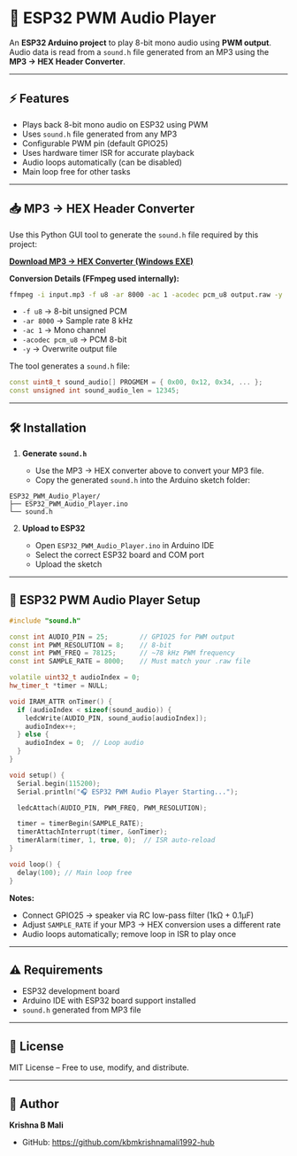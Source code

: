 # 🎵 ESP32 PWM Audio Player


An **ESP32 Arduino project** to play 8-bit mono audio using **PWM output**. Audio data is read from a `sound.h` file generated from an MP3 using the **MP3 → HEX Header Converter**.

---

## ⚡ Features

- Plays back 8-bit mono audio on ESP32 using PWM  
- Uses `sound.h` file generated from any MP3  
- Configurable PWM pin (default GPIO25)  
- Uses hardware timer ISR for accurate playback  
- Audio loops automatically (can be disabled)  
- Main loop free for other tasks  

---

## 📥 MP3 → HEX Header Converter

Use this Python GUI tool to generate the `sound.h` file required by this project:

[**Download MP3 → HEX Converter (Windows EXE)**](https://www.dropbox.com/scl/fi/bs5c3ucgepbh49r1aujnr/MP3_TO_HEX_V2.exe?rlkey=1tj3ru51kmptojo0gehau3a90&st=kr03bip0&dl=0)

**Conversion Details (FFmpeg used internally):**

```bash
ffmpeg -i input.mp3 -f u8 -ar 8000 -ac 1 -acodec pcm_u8 output.raw -y
````

* `-f u8` → 8-bit unsigned PCM
* `-ar 8000` → Sample rate 8 kHz
* `-ac 1` → Mono channel
* `-acodec pcm_u8` → PCM 8-bit
* `-y` → Overwrite output file

The tool generates a `sound.h` file:

```cpp
const uint8_t sound_audio[] PROGMEM = { 0x00, 0x12, 0x34, ... };
const unsigned int sound_audio_len = 12345;
```

---

## 🛠 Installation

1. **Generate `sound.h`**

   * Use the MP3 → HEX converter above to convert your MP3 file.
   * Copy the generated `sound.h` into the Arduino sketch folder:

```
ESP32_PWM_Audio_Player/
├── ESP32_PWM_Audio_Player.ino
└── sound.h
```

2. **Upload to ESP32**

   * Open `ESP32_PWM_Audio_Player.ino` in Arduino IDE
   * Select the correct ESP32 board and COM port
   * Upload the sketch

---

## 📝 ESP32 PWM Audio Player Setup

```cpp
#include "sound.h"

const int AUDIO_PIN = 25;        // GPIO25 for PWM output
const int PWM_RESOLUTION = 8;    // 8-bit
const int PWM_FREQ = 78125;      // ~78 kHz PWM frequency
const int SAMPLE_RATE = 8000;    // Must match your .raw file

volatile uint32_t audioIndex = 0;
hw_timer_t *timer = NULL;

void IRAM_ATTR onTimer() {
  if (audioIndex < sizeof(sound_audio)) {
    ledcWrite(AUDIO_PIN, sound_audio[audioIndex]);
    audioIndex++;
  } else {
    audioIndex = 0;  // Loop audio
  }
}

void setup() {
  Serial.begin(115200);
  Serial.println("🎧 ESP32 PWM Audio Player Starting...");

  ledcAttach(AUDIO_PIN, PWM_FREQ, PWM_RESOLUTION);

  timer = timerBegin(SAMPLE_RATE);
  timerAttachInterrupt(timer, &onTimer);
  timerAlarm(timer, 1, true, 0);  // ISR auto-reload
}

void loop() {
  delay(100); // Main loop free
}
```

**Notes:**

* Connect GPIO25 → speaker via RC low-pass filter (1kΩ + 0.1µF)
* Adjust `SAMPLE_RATE` if your MP3 → HEX conversion uses a different rate
* Audio loops automatically; remove loop in ISR to play once

---

## ⚠️ Requirements

* ESP32 development board
* Arduino IDE with ESP32 board support installed
* `sound.h` generated from MP3 file

---

## 📝 License

MIT License – Free to use, modify, and distribute.

---

## 👤 Author

**Krishna B Mali**

* GitHub: https://github.com/kbmkrishnamali1992-hub

```

